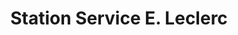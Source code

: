 ---
title: "Station Service E. Leclerc"
url: /erstein/station-service-e-leclerc/
shop: commodité
---